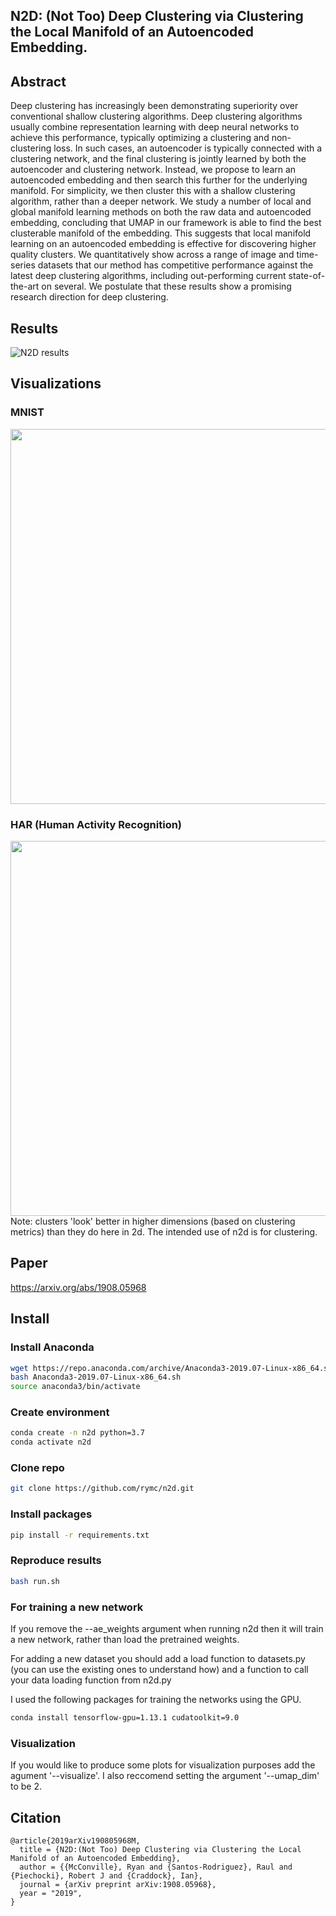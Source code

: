 ## N2D: (Not Too) Deep Clustering via Clustering the Local Manifold of an Autoencoded Embedding.

## Abstract
Deep clustering has increasingly been demonstrating superiority over conventional shallow clustering algorithms. 
Deep clustering algorithms usually combine representation learning with deep neural networks to achieve this performance, typically optimizing a clustering and non-clustering loss.
In such cases, an autoencoder is typically connected with a clustering network, and the final clustering is jointly learned by both the autoencoder and clustering network.
Instead, we propose to learn an autoencoded embedding and then search this further for the underlying manifold.
For simplicity, we then cluster this with a shallow clustering algorithm, rather than a deeper network.
We study a number of local and global manifold learning methods on both the raw data and autoencoded embedding, concluding that UMAP in our framework is able to find the best clusterable manifold of the embedding. This suggests that local manifold learning on an autoencoded embedding is effective for discovering higher quality clusters.
We quantitatively show across a range of image and time-series datasets that our method has competitive performance against the latest deep clustering algorithms, including out-performing current state-of-the-art on several.
We postulate that these results show a promising research direction for deep clustering.

## Results
![N2D results](https://seis.bristol.ac.uk/~rm17770/publications/n2d-results.png)

## Visualizations
### MNIST
<img src="https://seis.bristol.ac.uk/~rm17770/publications/mnist-n2d.png" width="600px">

### HAR (Human Activity Recognition)
<img src="https://seis.bristol.ac.uk/~rm17770/publications/har-n2d.png" width="600px">
Note: clusters 'look' better in higher dimensions (based on clustering metrics) than they do here in 2d. The intended use of n2d is for clustering.


## Paper

https://arxiv.org/abs/1908.05968

## Install

### Install Anaconda
```sh
wget https://repo.anaconda.com/archive/Anaconda3-2019.07-Linux-x86_64.sh
bash Anaconda3-2019.07-Linux-x86_64.sh
source anaconda3/bin/activate
```

### Create environment
```sh
conda create -n n2d python=3.7  
conda activate n2d
```
### Clone repo
```sh
git clone https://github.com/rymc/n2d.git
```
### Install packages
```sh
pip install -r requirements.txt
```

### Reproduce results
```sh
bash run.sh
```

### For training a new network
If you remove the --ae_weights argument when running n2d then it will train a new network, rather than load the pretrained weights.

For adding a new dataset you should add a load function to datasets.py (you can use the existing ones to understand how) and a function to call your data loading function from n2d.py

I used the following packages for training the networks using the GPU.
```sh
conda install tensorflow-gpu=1.13.1 cudatoolkit=9.0
```

### Visualization
If you would like to produce some plots for visualization purposes add the agument '--visualize'. I also reccomend setting the argument '--umap_dim' to be 2.

## Citation
```
@article{2019arXiv190805968M,
  title = {N2D:(Not Too) Deep Clustering via Clustering the Local Manifold of an Autoencoded Embedding},
  author = {{McConville}, Ryan and {Santos-Rodriguez}, Raul and {Piechocki}, Robert J and {Craddock}, Ian},
  journal = {arXiv preprint arXiv:1908.05968},
  year = "2019",
}
```
